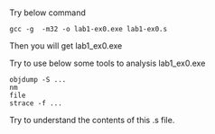 # 
Try below command
```
gcc -g  -m32 -o lab1-ex0.exe lab1-ex0.s
```
Then you will get lab1_ex0.exe

Try to use below some tools to analysis lab1_ex0.exe 
```
objdump -S ...
nm 
file
strace -f ...
```
Try to understand the contents of this .s file. 
